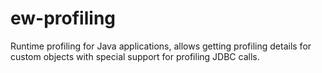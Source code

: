 ew-profiling
============

Runtime profiling for Java applications, allows getting profiling details for custom objects with special support for profiling JDBC calls.
